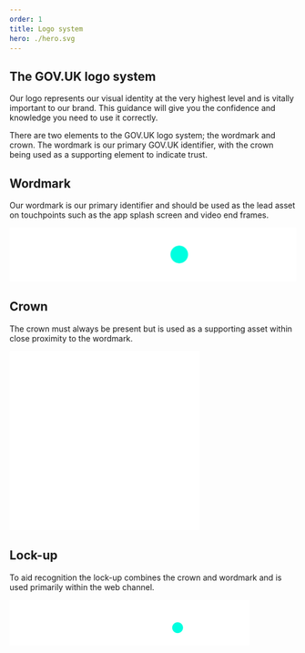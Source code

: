 ```yaml
---
order: 1
title: Logo system
hero: ./hero.svg
---
```


## The GOV.UK logo system

Our logo represents our visual identity at the very highest level and is vitally important to our brand. This guidance will give you the confidence and knowledge you need to use it correctly.

There are two elements to the GOV.UK logo system; the wordmark and crown. The wordmark is our primary GOV.UK identifier, with the crown being used as a supporting element to indicate trust.

## Wordmark

Our wordmark is our primary identifier and should be used as the lead asset on touchpoints such as the app splash screen and video end frames.

![TODO](./logo-elements/wordmark.svg)

## Crown

The crown must always be present but is used as a supporting asset within close proximity to the wordmark.

![TODO](./logo-elements/crown.svg)

## Lock-up

To aid recognition the lock-up combines the crown and wordmark and is used primarily within the web channel.

![TODO](./logo-elements/lockup.svg)
